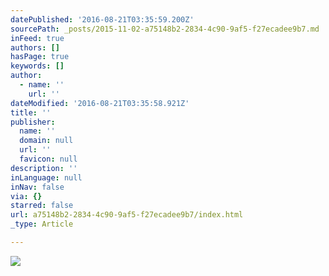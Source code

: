 ```yaml
---
datePublished: '2016-08-21T03:35:59.200Z'
sourcePath: _posts/2015-11-02-a75148b2-2834-4c90-9af5-f27ecadee9b7.md
inFeed: true
authors: []
hasPage: true
keywords: []
author:
  - name: ''
    url: ''
dateModified: '2016-08-21T03:35:58.921Z'
title: ''
publisher:
  name: ''
  domain: null
  url: ''
  favicon: null
description: ''
inLanguage: null
inNav: false
via: {}
starred: false
url: a75148b2-2834-4c90-9af5-f27ecadee9b7/index.html
_type: Article

---
```

![](https://s3-us-west-2.amazonaws.com/the-grid-img/p/51fe4c23fe53a48db3bf37a240edf2c74f21cbb0.jpg)